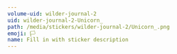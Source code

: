 ```yaml
---
volume-uid: wilder-journal-2
uid: wilder-journal-2-Unicorn_
path: /media/stickers/wilder-journal-2/Unicorn_.png
emoji: 🏳️
name: Fill in with sticker description
---
```

